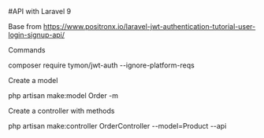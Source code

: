 #API with Laravel 9

Base from https://www.positronx.io/laravel-jwt-authentication-tutorial-user-login-signup-api/

Commands

composer require tymon/jwt-auth --ignore-platform-reqs

Create a model

php artisan make:model Order -m

Create a controller with methods

php artisan make:controller OrderController --model=Product --api